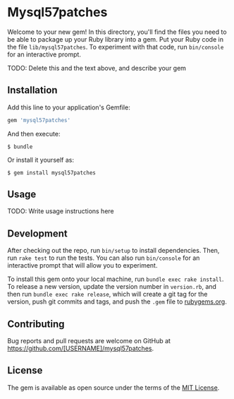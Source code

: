 # Mysql57patches

Welcome to your new gem! In this directory, you'll find the files you need to be able to package up your Ruby library into a gem. Put your Ruby code in the file `lib/mysql57patches`. To experiment with that code, run `bin/console` for an interactive prompt.

TODO: Delete this and the text above, and describe your gem

## Installation

Add this line to your application's Gemfile:

```ruby
gem 'mysql57patches'
```

And then execute:

    $ bundle

Or install it yourself as:

    $ gem install mysql57patches

## Usage

TODO: Write usage instructions here

## Development

After checking out the repo, run `bin/setup` to install dependencies. Then, run `rake test` to run the tests. You can also run `bin/console` for an interactive prompt that will allow you to experiment.

To install this gem onto your local machine, run `bundle exec rake install`. To release a new version, update the version number in `version.rb`, and then run `bundle exec rake release`, which will create a git tag for the version, push git commits and tags, and push the `.gem` file to [rubygems.org](https://rubygems.org).

## Contributing

Bug reports and pull requests are welcome on GitHub at https://github.com/[USERNAME]/mysql57patches.


## License

The gem is available as open source under the terms of the [MIT License](http://opensource.org/licenses/MIT).

